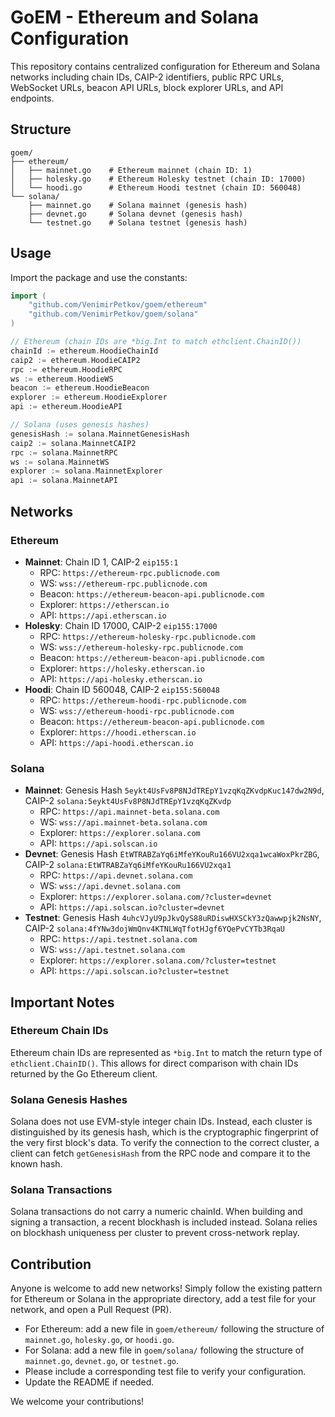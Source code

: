 # GoEM - Ethereum and Solana Configuration

This repository contains centralized configuration for Ethereum and Solana networks including chain IDs, CAIP-2 identifiers, public RPC URLs, WebSocket URLs, beacon API URLs, block explorer URLs, and API endpoints.

## Structure

```
goem/
├── ethereum/
│   ├── mainnet.go    # Ethereum mainnet (chain ID: 1)
│   ├── holesky.go    # Ethereum Holesky testnet (chain ID: 17000)
│   └── hoodi.go      # Ethereum Hoodi testnet (chain ID: 560048)
└── solana/
    ├── mainnet.go    # Solana mainnet (genesis hash)
    ├── devnet.go     # Solana devnet (genesis hash)
    └── testnet.go    # Solana testnet (genesis hash)
```

## Usage

Import the package and use the constants:

```go
import (
    "github.com/VenimirPetkov/goem/ethereum"
    "github.com/VenimirPetkov/goem/solana"
)

// Ethereum (chain IDs are *big.Int to match ethclient.ChainID())
chainId := ethereum.HoodieChainId
caip2 := ethereum.HoodieCAIP2
rpc := ethereum.HoodieRPC
ws := ethereum.HoodieWS
beacon := ethereum.HoodieBeacon
explorer := ethereum.HoodieExplorer
api := ethereum.HoodieAPI

// Solana (uses genesis hashes)
genesisHash := solana.MainnetGenesisHash
caip2 := solana.MainnetCAIP2
rpc := solana.MainnetRPC
ws := solana.MainnetWS
explorer := solana.MainnetExplorer
api := solana.MainnetAPI
```

## Networks

### Ethereum
- **Mainnet**: Chain ID 1, CAIP-2 `eip155:1`
  - RPC: `https://ethereum-rpc.publicnode.com`
  - WS: `wss://ethereum-rpc.publicnode.com`
  - Beacon: `https://ethereum-beacon-api.publicnode.com`
  - Explorer: `https://etherscan.io`
  - API: `https://api.etherscan.io`
- **Holesky**: Chain ID 17000, CAIP-2 `eip155:17000`
  - RPC: `https://ethereum-holesky-rpc.publicnode.com`
  - WS: `wss://ethereum-holesky-rpc.publicnode.com`
  - Beacon: `https://ethereum-beacon-api.publicnode.com`
  - Explorer: `https://holesky.etherscan.io`
  - API: `https://api-holesky.etherscan.io`
- **Hoodi**: Chain ID 560048, CAIP-2 `eip155:560048`
  - RPC: `https://ethereum-hoodi-rpc.publicnode.com`
  - WS: `wss://ethereum-hoodi-rpc.publicnode.com`
  - Beacon: `https://ethereum-beacon-api.publicnode.com`
  - Explorer: `https://hoodi.etherscan.io`
  - API: `https://api-hoodi.etherscan.io`

### Solana
- **Mainnet**: Genesis Hash `5eykt4UsFv8P8NJdTREpY1vzqKqZKvdpKuc147dw2N9d`, CAIP-2 `solana:5eykt4UsFv8P8NJdTREpY1vzqKqZKvdp`
  - RPC: `https://api.mainnet-beta.solana.com`
  - WS: `wss://api.mainnet-beta.solana.com`
  - Explorer: `https://explorer.solana.com`
  - API: `https://api.solscan.io`
- **Devnet**: Genesis Hash `EtWTRABZaYq6iMfeYKouRu166VU2xqa1wcaWoxPkrZBG`, CAIP-2 `solana:EtWTRABZaYq6iMfeYKouRu166VU2xqa1`
  - RPC: `https://api.devnet.solana.com`
  - WS: `wss://api.devnet.solana.com`
  - Explorer: `https://explorer.solana.com/?cluster=devnet`
  - API: `https://api.solscan.io?cluster=devnet`
- **Testnet**: Genesis Hash `4uhcVJyU9pJkvQyS88uRDiswHXSCkY3zQawwpjk2NsNY`, CAIP-2 `solana:4fYNw3dojWmQnv4KTNLWqTfotHJgf6YQePvCYTb3RqaU`
  - RPC: `https://api.testnet.solana.com`
  - WS: `wss://api.testnet.solana.com`
  - Explorer: `https://explorer.solana.com/?cluster=testnet`
  - API: `https://api.solscan.io?cluster=testnet`

## Important Notes

### Ethereum Chain IDs
Ethereum chain IDs are represented as `*big.Int` to match the return type of `ethclient.ChainID()`. This allows for direct comparison with chain IDs returned by the Go Ethereum client.

### Solana Genesis Hashes
Solana does not use EVM-style integer chain IDs. Instead, each cluster is distinguished by its genesis hash, which is the cryptographic fingerprint of the very first block's data. To verify the connection to the correct cluster, a client can fetch `getGenesisHash` from the RPC node and compare it to the known hash.

### Solana Transactions
Solana transactions do not carry a numeric chainId. When building and signing a transaction, a recent blockhash is included instead. Solana relies on blockhash uniqueness per cluster to prevent cross-network replay.

## Contribution

Anyone is welcome to add new networks! Simply follow the existing pattern for Ethereum or Solana in the appropriate directory, add a test file for your network, and open a Pull Request (PR).

- For Ethereum: add a new file in `goem/ethereum/` following the structure of `mainnet.go`, `holesky.go`, or `hoodi.go`.
- For Solana: add a new file in `goem/solana/` following the structure of `mainnet.go`, `devnet.go`, or `testnet.go`.
- Please include a corresponding test file to verify your configuration.
- Update the README if needed.

We welcome your contributions!